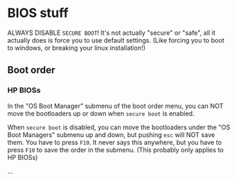 # BIOS stuff

ALWAYS DISABLE `SECURE BOOT`! It's not actually "secure" or "safe", all it actually does is force you to use default settings. (Like forcing you to boot to windows, or breaking your linux installation!)

## Boot order

### HP BIOSs

In the "OS Boot Manager" submenu of the boot order menu, you can NOT move the bootloaders up or down when `secure boot` is enabled.

When `secure boot` is disabled, you can move the bootloaders under the "OS Boot Managers" submenu up and down, but pushing `esc` will NOT save them. You have to press `F10`. It never says this anywhere, but you have to press `F10` to save the order in the submenu. (This probably only applies to HP BIOSs)

...
